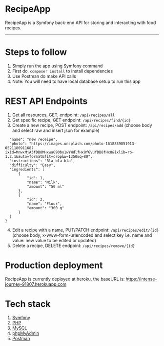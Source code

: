 # RecipeApp

RecipeApp is a Symfony back-end API for storing and interacting with food recipes.

---

# Steps to follow

1. Simply run the app using Symfony command
2. First do, `composer install` to install dependencies
3. Use Postman do make API calls
4. Note: You will need to have local database setup to run this app

# REST API Endpoints

1. Get all resources, GET, endpoint: `/api/recipes/all`
2. Get specific recipe, GET endpoint: `/api/recipes/find/{id}`
3. Create a new recipe, POST endpoint: `/api/recipes/add`
   (choose body and select raw and insert json for example)

```{
  "name": "new receipe",
  "photo": "https://images.unsplash.com/photo-1618839851913-052118691168?ixid=MnwxMjA3fDB8MHxwaG90by1wYWdlfHx8fGVufDB8fHx8&ixlib=rb-1.2.1&auto=format&fit=crop&w=1350&q=80",
  "instructions": "Bla bla bla",
  "difficulty": "Easy",
  "ingredients": [
      {
          "id": 1,
          "name": "Milk",
          "amount": "50 ml"
      },
      {
          "id": 2,
          "name": "Flour",
          "amount": "300 g"
      }
  ]
}
```

4. Edit a recipe with a name, PUT/PATCH endpoint: `/api/recipes/edit/{id}`
   (choose body, x-www-form-urlencoded and select key i.e. name and value: new value to be edited or updated)
5. Delete a recipe, DELETE endpoint: `/api/recipes/remove/{id}`

# Production deployment

RecipeApp is currently deployed at heroku,
the baseURL is: https://intense-journey-91807.herokuapp.com

# Tech stack

1.  [Symfony](https://symfony.com/)
2.  [PHP](https://www.php.net/)
3.  [MySQL](https://mysql.com)
4.  [phpMyAdmin](https://www.phpmyadmin.net/)
5.  [Postman](https://www.postman.com/)


